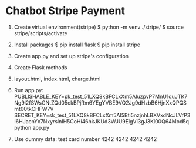 # Chatbot Stripe Payment

1. Create virtual environment(stripe)
     $ python -m venv ./stripe/
     $ source stripe/scripts/activate

2. Install packages
     $ pip install flask
     $ pip install stripe
     
3. Create app.py and set up stripe's configuration

4. Create Flask methods

5. layout.html, index.html, charge.html

6. Run app.py: 
      PUBLISHABLE_KEY=pk_test_51LXQ8kBFCLxXm5AIuzpvP7MnU1quJTK7Ng9l2fSWsGNtZQd05ckBPjRm6YEgYVBE9VQ2Jg9dHzbB6HjnXxQPQSmt00tkCHFW7V SECRET_KEY=sk_test_51LXQ8kBFCLxXm5AI5Bti5nzjnhLBXVxdNcJLVfP3I6HJacnYx7NxyrslnIH5CoHi46hkJKUd3WJU9EigVI3gJ3Kl00Q64Mod5q python app.py
      
7. Use dummy data: test card number 4242 4242 4242 4242
